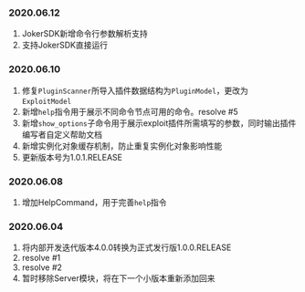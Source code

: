 ### 2020.06.12
1. JokerSDK新增命令行参数解析支持
2. 支持JokerSDK直接运行

### 2020.06.10

1. 修复`PluginScanner`所导入插件数据结构为`PluginModel`，更改为`ExploitModel`
2. 新增`help`指令用于展示不同命令节点可用的命令。resolve #5
3. 新增`show_options`子命令用于展示exploit插件所需填写的参数，同时输出插件编写者自定义帮助文档
4. 新增实例化对象缓存机制，防止重复实例化对象影响性能
5. 更新版本号为1.0.1.RELEASE

### 2020.06.08

1. 增加HelpCommand，用于完善`help`指令

### 2020.06.04

1. 将内部开发迭代版本4.0.0转换为正式发行版1.0.0.RELEASE
2. resolve #1
3. resolve #2
4. 暂时移除Server模块，将在下一个小版本重新添加回来